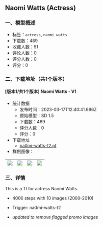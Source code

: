 ## Naomi Watts (Actress)
### 一、模型概述

- 标签：`actress`, `naomi watts`
- 下载数：489
- 收藏人数：51
- 评论人数：0
- 评分人数：0
- 评分：0

### 二、下载地址（共1个版本）

#### [版本1/共1个版本] Naomi Watts - V1

- 统计数据
  - 发布时间：2023-03-17T12:40:41.696Z
  - 原始模型：SD 1.5
  - 下载数：489
  - 评分人数：0
  - 评分：0
- 下载地址
  - [na0mi-watts-t2.pt](https://civitai.com/api/download/models/24132)
- 样例图像：

| <img src="https://image.civitai.com/xG1nkqKTMzGDvpLrqFT7WA/071969a7-4db1-4c9b-71ee-d2588a9c9000/width=450/262327.jpeg" /> | <img src="https://image.civitai.com/xG1nkqKTMzGDvpLrqFT7WA/873552d5-7158-485d-83da-66bcc8e11300/width=450/262198.jpeg" /> | <img src="https://image.civitai.com/xG1nkqKTMzGDvpLrqFT7WA/f97cb44b-571c-4387-e6a5-db270b9ddc00/width=450/268299.jpeg" /> | <img src="https://image.civitai.com/xG1nkqKTMzGDvpLrqFT7WA/b57866f9-f2d6-4d89-0aa6-dc949ed56f00/width=450/262199.jpeg" /> |
| ---- | ---- | ---- | ---- |


### 三、详情
<p>This is a TI for actress Naomi Watts.</p><ul><li><p>4000 steps with 10 images (2000-2010)</p></li><li><p>Trigger: na0mi-watts-t2</p></li><li><p><em>updated to remove flagged promo images</em></p></li></ul>